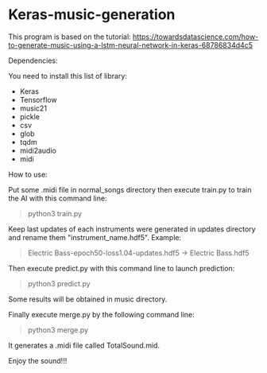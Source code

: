 # Keras-music-generation
This program is based on the tutorial: https://towardsdatascience.com/how-to-generate-music-using-a-lstm-neural-network-in-keras-68786834d4c5

Dependencies:

You need to install this list of library:
- Keras
- Tensorflow
- music21
- pickle
- csv
- glob
- tqdm
- midi2audio
- midi

How to use:

Put some .midi file in normal_songs directory then execute train.py to train the AI with this command line:
> python3 train.py

Keep last updates of each instruments were generated in updates directory and
rename them "instrument_name.hdf5". 
Example:
> Electric Bass-epoch50-loss1.04-updates.hdf5 -> Electric Bass.hdf5

Then execute predict.py with this command line to launch prediction:
> python3 predict.py

Some results will be obtained in music directory.

Finally execute merge.py by the following command line:
> python3 merge.py

It generates a .midi file called TotalSound.mid.

Enjoy the sound!!!
